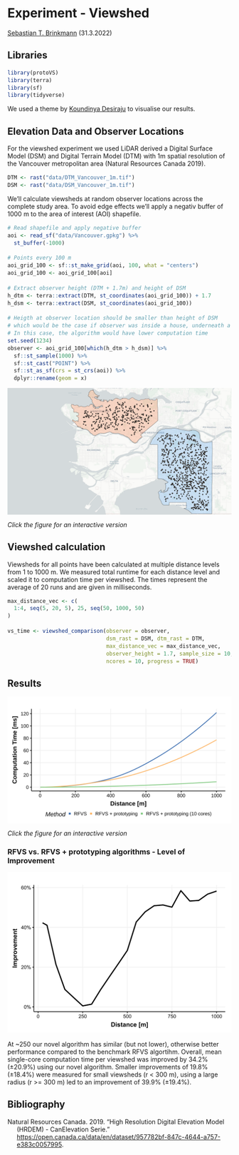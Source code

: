 Experiment - Viewshed
================
[Sebastian T. Brinkmann](https://orcid.org/0000-0001-9835-7347)
(31.3.2022)

## Libraries

``` r
library(protoVS)
library(terra)
library(sf)
library(tidyverse)
```

We used a theme by [Koundinya Desiraju](https://rpubs.com/Koundy/71792)
to visualise our results.

## Elevation Data and Observer Locations

For the viewshed experiment we used LiDAR derived a Digital Surface
Model (DSM) and Digital Terrain Model (DTM) with 1m spatial resolution
of the Vancouver metropolitan area (Natural Resources Canada 2019).

``` r
DTM <- rast("data/DTM_Vancouver_1m.tif")
DSM <- rast("data/DSM_Vancouver_1m.tif")
```

We’ll calculate viewsheds at random observer locations across the
complete study area. To avoid edge effects we’ll apply a negativ buffer
of 1000 m to the area of interest (AOI) shapefile.

``` r
# Read shapefile and apply negative buffer
aoi <- read_sf("data/Vancouver.gpkg") %>% 
  st_buffer(-1000)

# Points every 100 m
aoi_grid_100 <- sf::st_make_grid(aoi, 100, what = "centers")
aoi_grid_100 <- aoi_grid_100[aoi]

# Extract observer height (DTM + 1.7m) and height of DSM
h_dtm <- terra::extract(DTM, st_coordinates(aoi_grid_100)) + 1.7
h_dsm <- terra::extract(DSM, st_coordinates(aoi_grid_100))

# Heigth at observer location should be smaller than height of DSM
# which would be the case if observer was inside a house, underneath a tree etc.
# In this case, the algorithm would have lower computation time
set.seed(1234)
observer <- aoi_grid_100[which(h_dtm > h_dsm)] %>% 
  sf::st_sample(1000) %>% 
  sf::st_cast("POINT") %>% 
  sf::st_as_sf(crs = st_crs(aoi)) %>% 
  dplyr::rename(geom = x)
```

<div
style="position: relative; padding-bottom: 56.25%; height: 0; overflow: hidden;">

<a target="_blank" rel="noopener noreferrer" href="https://h2961284.stratoserver.net/AGILE/viewshed_observer_locations.html">
<img alt="observer" src="observer_locations.PNG"
    style="position: absolute; top: 0; left: 0; width: 100%; height: 100%;" />
</a>

</div>

*Click the figure for an interactive version*

## Viewshed calculation

Viewsheds for all points have been calculated at multiple distance
levels from 1 to 1000 m. We measured total runtime for each distance
level and scaled it to computation time per viewshed. The times
represent the average of 20 runs and are given in milliseconds.

``` r
max_distance_vec <- c(
  1:4, seq(5, 20, 5), 25, seq(50, 1000, 50)
)

vs_time <- viewshed_comparison(observer = observer,
                               dsm_rast = DSM, dtm_rast = DTM,
                               max_distance_vec = max_distance_vec,
                               observer_height = 1.7, sample_size = 10,
                               ncores = 10, progress = TRUE)
```

## Results

<div
style="position: relative; padding-bottom: 56.25%; height: 0; overflow: hidden;">

<a target="_blank" rel="noopener noreferrer" href="https://h2961284.stratoserver.net/AGILE/viewshed_computation_time.html">
<img alt="comp_time" src="computation_time_all.svg"
    style="position: absolute; top: 0; left: 0; width: 100%; height: 100%;" />
</a>

</div>

*Click the figure for an interactive version*

### RFVS vs. RFVS + prototyping algorithms - Level of Improvement

![](README_files/figure-gfm/unnamed-chunk-7-1.svg)<!-- -->

At \~250 our novel algorithm has similar (but not lower), otherwise
better performance compared to the benchmark RFVS algortihm. Overall,
mean single-core computation time per viewshed was improved by 34.2%
(±20.9%) using our novel algorithm. Smaller improvements of 19.8%
(±18.4%) were measured for small viewsheds (r &lt; 300 m), using a large
radius (r &gt;= 300 m) led to an improvement of 39.9% (±19.4%).

## Bibliography

<div id="refs" class="references csl-bib-body hanging-indent">

<div id="ref-NaturalResourcesCanada.2019" class="csl-entry">

Natural Resources Canada. 2019. “High Resolution Digital Elevation Model
(HRDEM) - CanElevation Serie.”
<https://open.canada.ca/data/en/dataset/957782bf-847c-4644-a757-e383c0057995>.

</div>

</div>
